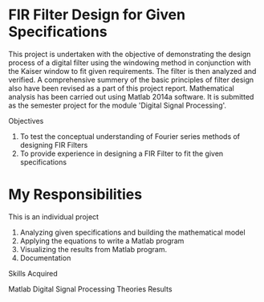 # FIR Filter Design for Given Specifications

This project is undertaken with the objective of demonstrating the design process of a digital filter using the windowing method in conjunction with the Kaiser window to fit given requirements. The filter is then analyzed and verified. A comprehensive summery of the basic principles of filter design also have been revised as a part of this project report. Mathematical analysis has been carried out using Matlab 2014a software. It is submitted as the semester project for the module 'Digital Signal Processing'.

Objectives

1. To test the conceptual understanding of Fourier series methods of designing FIR Filters
2. To provide experience in designing a FIR Filter to fit the given specifications

# My Responsibilities

This is an individual project
1.  Analyzing given specifications and building the mathematical model
2.  Applying the equations to write a Matlab program
3.  Visualizing the results from Matlab program.
4.  Documentation

Skills Acquired

Matlab
Digital Signal Processing Theories
Results
